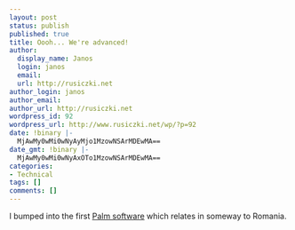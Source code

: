 ```yaml
---
layout: post
status: publish
published: true
title: Oooh... We're advanced!
author:
  display_name: Janos
  login: janos
  email: 
  url: http://rusiczki.net
author_login: janos
author_email: 
author_url: http://rusiczki.net
wordpress_id: 92
wordpress_url: http://www.rusiczki.net/wp/?p=92
date: !binary |-
  MjAwMy0wMi0wNyAyMjo1MzowNSArMDEwMA==
date_gmt: !binary |-
  MjAwMy0wMi0wNyAxOTo1MzowNSArMDEwMA==
categories:
- Technical
tags: []
comments: []
---
```

<p>I bumped into the first <a href="http://www.palmblvd.com/software/pc/English-Romanian-English-Dictionary-2002-9-3-palm-pc.html" title="Romanian - English / English - Romanian Dictionary">Palm software</a> which relates in someway to Romania.</p>
